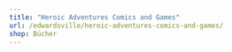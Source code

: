 ```yaml
---
title: "Heroic Adventures Comics and Games"
url: /edwardsville/heroic-adventures-comics-and-games/
shop: Bücher
---
```

